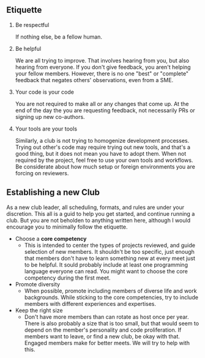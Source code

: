 ## Etiquette
1. Be respectful

    If nothing else, be a fellow human.

1. Be helpful

    We are all trying to improve. That involves hearing from you, but also hearing from everyone. If you don't give feedback, you aren't helping your fellow members. However, there is no one "best" or "complete" feedback that negates others' observations, even from a SME.

1. Your code is your code
    
    You are not required to make all or any changes that come up. At the end of the day the you are requesting feedback, not necessarily PRs or signing up new co-authors.

1. Your tools are your tools

    Similarly, a club is not trying to homogenize development processes. Trying out other's code may require trying out new tools, and that's a good thing, but it does not mean you have to adopt them. When not required by the project, feel free to use your own tools and workflows. Be considerate about how much setup or foreign environments you are forcing on reviewers.


## Establishing a new Club
As a new club leader, all scheduling, formats, and rules are under your discretion. This all is a guid to help you get started, and continue running a club. But you are not beholden to anything written here, although I would encourage you to minimally follow the etiquette.
* Choose a **core competency**
  * This is intended to center the types of projects reviewed, and guide selection of new members. It shouldn't be too specific, just enough that members don't have to learn something new at every meet just to be helpful. It sould probably include at least one programming language everyone can read. You might want to choose the core competency during the first meet. 
* Promote diversity
  * When possible, promote including members of diverse life and work backgrounds. While sticking to the core competencies, try to include members with different experiences and expertises.
* Keep the right size
  * Don't have more members than can rotate as host once per year. There is also probably a size that is too small, but that would seem to depend on the member's personality and code proliferation. If members want to leave, or find a new club, be okay with that. Engaged members make for better meets. We will try to help with this.
